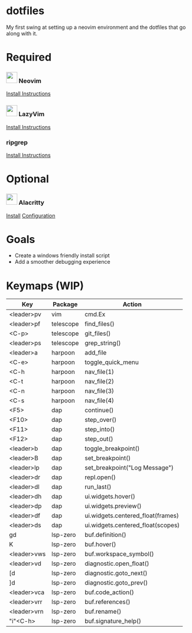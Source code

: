 # dotfiles
My first swing at setting up a neovim environment and the dotfiles that go along with it.

# Required
### <img src="https://avatars.githubusercontent.com/u/6471485?s=48&v=4" width="30" height="30"> Neovim
[Install Instructions](https://github.com/neovim/neovim/blob/master/INSTALL.md)

### <img src="https://www.lazyvim.org/img/icon.svg" width="30" height="30"> LazyVim
[Install Instructions](https://lazy.folke.io)

### ripgrep
[Install Instructions](https://github.com/BurntSushi/ripgrep?tab=readme-ov-file#installation)

# Optional
### <img src="https://alacritty.org/alacritty-simple.svg" width="30" height="30"> Alacritty
[Install](https://alacritty.org/index.html#Installation)
[Configuration](https://alacritty.org/config-alacritty.html)

# Goals
- Create a windows friendly install script
- Add a smoother debugging experience

# Keymaps (WIP)
|Key|Package|Action|
|-|-|-|
|\<leader\>pv|vim|cmd.Ex|
|\<leader\>pf|telescope|find_files()| 
|\<C-p\>|telescope|git_files()|
|\<leader\>ps|telescope|grep_string()|
|\<leader\>a|harpoon|add_file|
|\<C-e\>|harpoon|toggle_quick_menu|
|\<C-h|harpoon|nav_file(1)|
|\<C-t|harpoon|nav_file(2)|
|\<C-n|harpoon|nav_file(3)|
|\<C-s|harpoon|nav_file(4)|
|\<F5\>|dap|continue()|
|\<F10\>|dap|step_over()|
|\<F11\>|dap|step_into()|
|\<F12\>|dap|step_out()|
|\<leader\>b|dap|toggle_breakpoint()|
|\<leader\>B|dap|set_breakpoint()|
|\<leader\>lp|dap|set_breakpoint("Log Message")|
|\<leader\>dr|dap|repl.open()|
|\<leader\>dl|dap|run_last()|
|\<leader\>dh|dap|ui.widgets.hover()|
|\<leader\>dp|dap|ui.widgets.preview()|
|\<leader\>df|dap|ui.widgets.centered_float(frames)|
|\<leader\>ds|dap|ui.widgets.centered_float(scopes)|
|gd|lsp-zero|buf.definition()|
|K|lsp-zero|buf.hover()|
|\<leader\>vws|lsp-zero|buf.workspace_symbol()|
|\<leader\>vd|lsp-zero|diagnostic.open_float()|
|[d|lsp-zero|diagnostic.goto_next()|
|]d|lsp-zero|diagnostic.goto_prev()|
|\<leader\>vca|lsp-zero|buf.code_action()|
|\<leader\>vrr|lsp-zero|buf.references()|
|\<leader\>vrn|lsp-zero|buf.rename()|
|"i"\<C-h\>|lsp-zero|buf.signature_help()|

